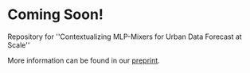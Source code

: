 # Coming Soon!
Repository for ''Contextualizing MLP-Mixers for Urban Data Forecast at Scale''  

More information can be found in our [preprint](https://doi.org/10.48550/arXiv.2307.01482).
